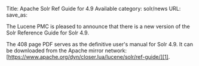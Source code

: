 Title: Apache Solr Ref Guide for 4.9 Available
category: solr/news
URL: 
save_as: 

The Lucene PMC is pleased to announce that there is a new version
of the Solr Reference Guide for Solr 4.9.

The 408 page PDF serves as the definitive user's manual for Solr 4.9.
It can be downloaded from the Apache mirror network:
[https://www.apache.org/dyn/closer.lua/lucene/solr/ref-guide/][1].

[1]: https://www.apache.org/dyn/closer.cgi/lucene/solr/ref-guide/
